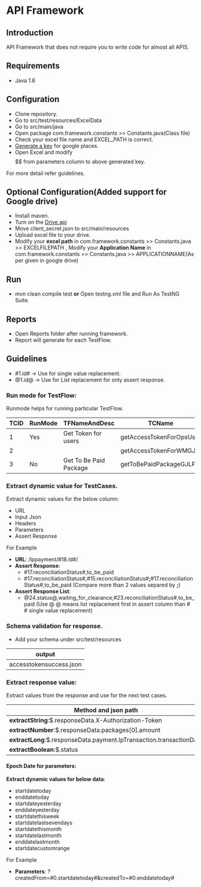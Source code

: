 # API Framework


## Introduction
 
API Framework that does not require you to write code for almost all APIS. 

## Requirements

* Java 1.8

## Configuration

* Clone repository.
* Go to src/test/resources/ExcelData
* Go to src/main/java
* Open package com.framework.constants >> Constants.java(Class file) 
* Check your excel file name and EXCEL_PATH is correct. 
* [Generate a key](https://developers.google.com/places/web-service/get-api-key) for google places.
* Open Excel and modify $$$$$$$$$$ from parameters column to above generated key.

For more detail refer guidelines.

## Optional Configuration(Added support for Google drive)
 
* Install maven.
* Turn on the [Drive api](https://developers.google.com/drive/v2/web/quickstart/java)
* Move client_secret.json to src/main/resources
* Upload excel file to your drive.
* Modify your **excel path** in com.framework.constants >> Constants.java >> EXCELFILEPATH , Modify your **Application Name** in com.framework.constants >> Constants.java >> APPLICATIONNAME(As per given in google drive)

	
## Run

* mvn clean compile test **or** Open testng.xml file and Run As TestNG Suite.

## Reports

* Open Reports folder after running framework.
* Report will generate for each TestFlow.
	
## Guidelines

* #1.id# -> Use for single value replacement.
* @1.id@ -> Use for List replacement for only assert response.

### Run mode for TestFlow: 

Runmode helps for running particular TestFlow.

TCID | RunMode | TFNameAndDesc | TCName
--- | --- | --- | ---
1 | Yes | Get Token for users | getAccessTokenForOpsUser
2 | | | getAccessTokenForWMGJ|
3 | No |Get To Be Paid Package| getToBePaidPackageGJLP |  

### Extract dynamic value for TestCases.

Extract dynamic values for the below column:

* URL
* Input Json
* Headers
* Parameters
* Assert Response

For Example

* **URL**: /lppayment/#18.id#/
* **Assert Response**: 
	* #17.reconciliationStatus#,to_be_paid
	* #17.reconciliationStatus#,#15.reconciliationStatus#**;**#17.reconciliationStatus#,to_be_paid (Compare more than 2 values separed by **;**)
* **Assert Response List**:
	* @24.status@,waiting_for_clearance;#23.reconciliationStatus#,to_be_paid (Use @ @ means list replacement first in assert column than # # single value replacement)
	
### Schema validation for response.

* Add your schema under src/test/resources

output |
---|
accesstokensuccess.json|

### Extract response value:

Extract values from the response and use for the next test cases.

Method and json path |
---|
**extractString**:$.responseData.X-Authorization-Token|
**extractNumber**:$.responseData.packages[0].amount|
**extractLong**:$.responseData.payment.lpTransaction.transactionDate |
**extractBoolean**:$.status |

####  Epoch Date for parameters:

**Extract dynamic values for below data**:

* startdatetoday
* enddatetoday
* startdateyesterday
* enddateyesterday
* startdatethisweek
* startdatelastsevendays
* startdatethismonth
* startdatelastmonth
* enddatelastmonth
* startdatecustomrange

For Example

* **Parameters**: ?createdFrom=#0.startdatetoday#&createdTo=#0.enddatetoday#